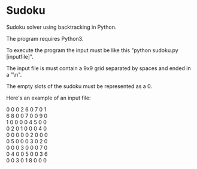 # Sudoku

Sudoku solver using backtracking in Python.

The program requires Python3.

To execute the program the input must be like this "python sudoku.py [inputfile]".

The input file is must contain a 9x9 grid separated by spaces and ended in a "\n".

The empty slots of the sudoku must be represented as a 0.

Here's an example of an input file:

0 0 0 2 6 0 7 0 1<br/>
6 8 0 0 7 0 0 9 0<br/>
1 0 0 0 0 4 5 0 0<br/>
0 2 0 1 0 0 0 4 0<br/>
0 0 0 0 0 2 0 0 0<br/>
0 5 0 0 0 3 0 2 0<br/>
0 0 0 3 0 0 0 7 0<br/>
0 4 0 0 5 0 0 3 6<br/>
0 0 3 0 1 8 0 0 0<br/>

